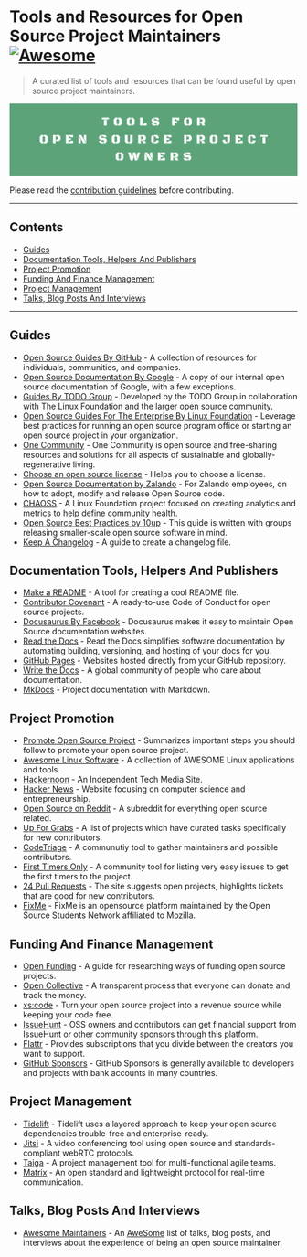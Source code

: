 # Tools and Resources for Open Source Project Maintainers [![Awesome](https://awesome.re/badge.svg)](https://awesome.re)

> A curated list of tools and resources that can be found useful by open source project maintainers.

![Awesome Tools For Open Source Project Maintainers](./assets/images/Tools_For_Open_Source_Project_Owners_logo.png)

Please read the [contribution guidelines](CONTRIBUTING.md) before contributing.

---
## Contents

- [Guides](#guides)
- [Documentation Tools, Helpers And Publishers](#documentation-tools-helpers-and-publishers)
- [Project Promotion](#project-promotion)
- [Funding And Finance Management](#funding-and-finance-management)
- [Project Management](#project-management)
- [Talks, Blog Posts And Interviews](#talks-blog-posts-and-interviews)
---

## Guides

- [Open Source Guides By GitHub](https://opensource.guide/) - A collection of resources for individuals, communities, and companies.
- [Open Source Documentation By Google](https://opensource.google/docs/) - A copy of our internal open source documentation of Google, with a few exceptions.
- [Guides By TODO Group](https://todogroup.org/guides/) - Developed by the TODO Group in collaboration with The Linux Foundation and the larger open source community.
- [Open Source Guides For The Enterprise By Linux Foundation](https://www.linuxfoundation.org/resources/open-source-guides/) - Leverage best practices for running an open source program office or starting an open source project in your organization.
- [One Community](https://www.onecommunityglobal.org/open-source/) - One Community is open source and free-sharing resources and solutions for all aspects of sustainable and globally-regenerative living.
- [Choose an open source license](https://choosealicense.com/) - Helps you to choose a license.
- [Open Source Documentation by Zalando](https://opensource.zalando.com/docs) - For Zalando employees, on how to adopt, modify and release Open Source code.
- [CHAOSS](https://chaoss.community/) - A Linux Foundation project focused on creating analytics and metrics to help define community health.
- [Open Source Best Practices by 10up](https://10up.github.io/Open-Source-Best-Practices/) - This guide is written with groups releasing smaller-scale open source software in mind.
- [Keep A Changelog](https://keepachangelog.com/en/1.0.0/) - A guide to create a changelog file.

## Documentation Tools, Helpers And Publishers

- [Make a README](https://www.makeareadme.com/) - A tool for creating a cool README file.
- [Contributor Covenant](https://www.contributor-covenant.org/) - A ready-to-use Code of Conduct for open source projects.
- [Docusaurus By Facebook](https://docusaurus.io/) - Docusaurus makes it easy to maintain Open Source documentation websites.
- [Read the Docs](https://readthedocs.org/) - Read the Docs simplifies software documentation by automating building, versioning, and hosting of your docs for you.
- [GitHub Pages](https://pages.github.com/) - Websites hosted directly from your GitHub repository.
- [Write the Docs](https://www.writethedocs.org/) - A global community of people who care about documentation.
- [MkDocs](https://github.com/mkdocs/mkdocs/) - Project documentation with Markdown.

## Project Promotion

- [Promote Open Source Project](https://github.com/zenika-open-source/promote-open-source-project) - Summarizes important steps you should follow to promote your open source project.
- [Awesome Linux Software](https://github.com/luong-komorebi/Awesome-Linux-Software) - A collection of AWESOME Linux applications and tools.
- [Hackernoon](https://hackernoon.com/) - An Independent Tech Media Site.
- [Hacker News](https://news.ycombinator.com/) - Website focusing on computer science and entrepreneurship.
- [Open Source on Reddit](https://www.reddit.com/r/opensource/) - A subreddit for everything open source related.
- [Up For Grabs](https://up-for-grabs.net/) - A list of projects which have curated tasks specifically for new contributors.
- [CodeTriage](https://www.codetriage.com/) - A communutiy tool to gather maintainers and possible contributors.
- [First Timers Only](https://www.firsttimersonly.com/) - A community tool for listing very easy issues to get the first timers to the project.
- [24 Pull Requests](https://24pullrequests.com/) - The site suggests open projects, highlights tickets that are good for new contributors.
- [FixMe](https://fixme.ossn.club/projects) - FixMe is an opensource platform maintained by the Open Source Students Network affiliated to Mozilla.

## Funding And Finance Management

- [Open Funding](https://github.com/ralphtheninja/open-funding) - A guide for researching ways of funding open source projects.
- [Open Collective](https://opencollective.com/) - A transparent process that everyone can donate and track the money.
- [xs:code](https://xscode.com/) - Turn your open source project into a revenue source while keeping your code free.
- [IssueHunt](https://issuehunt.io/) - OSS owners and contributors can get financial support from IssueHunt or other community sponsors through this platform.
- [Flattr](https://flattr.com/) - Provides subscriptions that you divide between the creators you want to support.
- [GitHub Sponsors](https://github.com/sponsors) - GitHub Sponsors is generally available to developers and projects with bank accounts in many countries.

## Project Management

- [Tidelift](https://tidelift.com/) - Tidelift uses a layered approach to keep your open source dependencies trouble-free and enterprise-ready.
- [Jitsi](https://meet.jit.si/) - A video conferencing tool using open source and standards-compliant webRTC protocols.
- [Taiga](https://taiga.io/) - A project management tool for multi-functional agile teams.
- [Matrix](https://matrix.org/) - An open standard and lightweight protocol for real-time communication.

## Talks, Blog Posts And Interviews

- [Awesome Maintainers](https://github.com/nayafia/awesome-maintainers#readme) - An [AweSome](https://awesome.re/) list of talks, blog posts, and interviews about the experience of being an open source maintainer.
